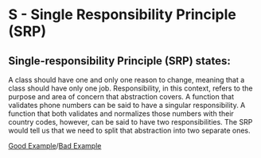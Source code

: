 # S - Single Responsibility Principle (SRP)

## Single-responsibility Principle (SRP) states:

A class should have one and only one reason to change, meaning that a class should have only one job. Responsibility, in this context, refers to the purpose and area of concern that abstraction covers. A function that validates phone numbers can be said to have a singular responsibility. A function that both validates and normalizes those numbers with their country codes, however, can be said to have two responsibilities. The SRP would tell us that we need to split that abstraction into two separate ones.

[Good Example](https://github.com/Andrey-Valciuc/clean_code/tree/main/clean_code/SingleResponsibility/examples/good)/[Bad Example](https://github.com/Andrey-Valciuc/clean_code/tree/main/clean_code/SingleResponsibility/examples/bad)
